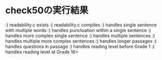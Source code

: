 # check50の実行結果

:) readability.c exists
:) readability.c compiles
:) handles single sentence with multiple words
:) handles punctuation within a single sentence
:) handles more complex single sentence
:) handles multiple sentences
:) handles multiple more complex sentences
:) handles longer passages
:) handles questions in passage
:) handles reading level before Grade 1
:) handles reading level at Grade 16+